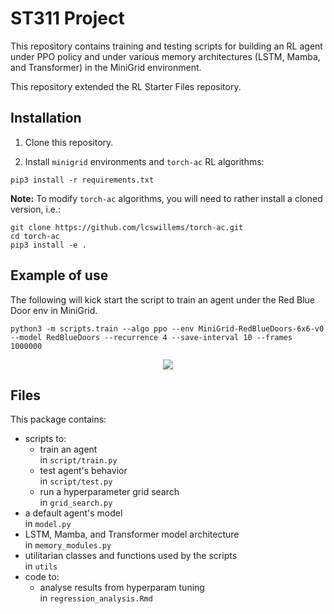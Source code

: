 # ST311 Project

This repository contains training and testing scripts for building an RL agent under PPO policy and under various memory architectures (LSTM, Mamba, and Transformer) in the MiniGrid environment.

This repository extended the RL Starter Files repository.

## Installation

1. Clone this repository.

2. Install `minigrid` environments and `torch-ac` RL algorithms:

```
pip3 install -r requirements.txt
```

**Note:** To modify `torch-ac` algorithms, you will need to rather install a cloned version, i.e.:

```
git clone https://github.com/lcswillems/torch-ac.git
cd torch-ac
pip3 install -e .
```

## Example of use

The following will kick start the script to train an agent under the Red Blue Door env in MiniGrid.

```
python3 -m scripts.train --algo ppo --env MiniGrid-RedBlueDoors-6x6-v0 --model RedBlueDoors --recurrence 4 --save-interval 10 --frames 1000000
```

<p align="center"><img src="README-rsrc/visualize-redbluedoors.gif"></p>

## Files

This package contains:

- scripts to:
  - train an agent \
    in `script/train.py`
  - test agent's behavior \
    in `script/test.py`
  - run a hyperparameter grid search \
    in `grid_search.py`
- a default agent's model \
  in `model.py`
- LSTM, Mamba, and Transformer model architecture \
  in `memory_modules.py`
- utilitarian classes and functions used by the scripts \
  in `utils`
- code to:
  - analyse results from hyperparam tuning \
    in `regression_analysis.Rmd`
